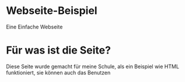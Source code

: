 # Webseite-Beispiel
Eine Einfache Webseite

# Für was ist die Seite?

Diese Seite wurde gemacht für meine Schule, als ein Beispiel wie HTML funktioniert, sie können auch das Benutzen
